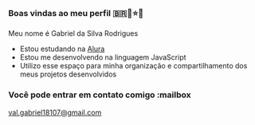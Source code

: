 ### **Boas vindas ao meu perfil** 🇧🇷👼⭐🥇

Meu nome é Gabriel da Silva Rodrigues 

- Estou estudando na [Alura](https://www.alura.com.br)
- Estou me desenvolvendo na linguagem JavaScript
- Utilizo esse espaço para minha organização e compartilhamento dos meus projetos desenvolvidos

### Você pode entrar em contato comigo :mailbox

val.gabriel18107@gmail.com 


